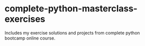 # complete-python-masterclass-exercises

Includes my exercise solutions and projects from complete python bootcamp online course. 
